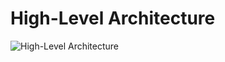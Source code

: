 # High-Level Architecture

![High-Level Architecture](https://github.com/karagulamos/jobsity-test/assets/16248072/9e6cc00b-7ef8-4098-a0a0-6a16e464d038)
